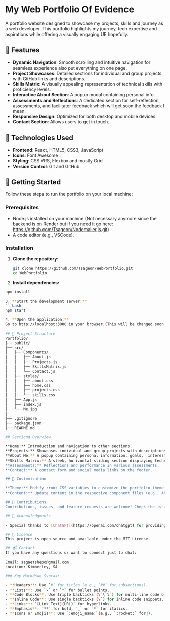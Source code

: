 # My Web Portfolio Of Evidence

A portfolio website designed to showcase my projects, skills and journey as a web developer.  This portfolio highlights my journey, tech expertise and aspirations while offering a visually engaging
UE hopefully.

## 🌟 Features

- **Dynamic Navigation**: Smooth scrolling and intuitive navigation for seamless experience also put everything on one page.
- **Project Showcases**: Detailed sections for individual and group projects with GitHub links and descriptions.
- **Skills Matrix**: A visually appealing representation of technical skills with proficiency levels.
- **Interactive About Section**: A popup modal containing personal info.
- **Assessments and Reflections**: A dedicated section for self-reflection, assessments, and facilitator feedback which  will get soon the feedback I mean.
- **Responsive Design**: Optimized for both desktop and mobile devices.
- **Contact Section**: Allows users to get in touch.

## 🔧 Technologies Used

- **Frontend**: React, HTML5, CSS3, JavaScript
- **Icons**: Font Awesome
- **Styling**: CSS VRS, Flexbox and mostly Grid
- **Version Control**: Git and GitHub

## 🚀 Getting Started

Follow these steps to run the portfolio on your local machine:

### Prerequisites

- Node.js installed on your machine.(Not necessary anymore since the backend is on Render but if you need it go here: <https://github.com/Tsageon/Nodemailer.js.git>)
- A code editor (e.g., VSCode).

### Installation

1. **Clone the repository**:

   ```bash
   git clone https://github.com/Tsageon/WebPortfolio.git
   cd WebPortfolio

2. **Install dependencies:**

  ```bash
  npm install

3. **Start the development server:**
  ```bash
  npm start

4. **Open the application:** 
 Go to http://localhost:3000 in your browser.(This will be changed soon once I deploy it ofcourse)

## 📂 Project Structure
Portfolio/
├── public/
├── src/
│   ├── Components/
│   │   ├── About.js
│   │   ├── Projects.js
│   │   ├── SkillsMatrix.js
│   │   └── Contact.js
│   ├── styles/
│   │   ├── about.css
│   │   ├── home.css
│   │   ├── projects.css
│   │   └── skills.css
│   ├── App.js
│   ├── index.js
│   └── Me.jpg
│        
├── .gitignore
├── package.json
├── README.md

## Sectiond Overview

**Home:** Introduction and navigation to other sections.
**Projects:** Showcases individual and group projects with descriptions and challenges faced.
**About Me:** A popup containing personal information, goals,  interests and My Resume iyou want to download it ofcourse.
**Skills Matrix:** A sleek, horizontal sliding section displaying technical skills and proficiency if it doesn't do that fullscreen via desktop on mobile they slide in column like.
**Assessments:** Reflections and performance in various assessments.
**Contact:** A contact form and social media links on the footer.

## 🎨 Customization

**Theme:** Modify :root CSS variables to customize the portfolio theme.
**Content:** Update content in the respective component files (e.g., About.js, Projects.js).

## 🤝 Contributions
Contributions, issues, and feature requests are welcome! Check the issues page.If you'd like to contribute, please fork the repository and create a pull request.

## 🙌 Acknowledgments

- Special thanks to [ChatGPT](https://openai.com/chatgpt) for providing guidance when stackOverflow failed me and emotional support in crafting this portfolio!

## 📄 License
This project is open-source and available under the MIT License.

## 📬 Contact
If you have any questions or want to connect just to chat:

Email: sagaetshepo@gmail.com
Location: Kimberley, SA

### Key Markdown Syntax:

- **Headers**: Use `#` for titles (e.g., `##` for subsections).
- **Lists**: Use `-` or `*` for bullet points.
- **Code Blocks**: Use triple backticks (\`\`\`) for multi-line code blocks.
- **Inline Code**: Use single backticks (\`) for inline code snippets.
- **Links**: `[Link Text](URL)` for hyperlinks.
- **Emphasis**: `**` for bold, `_` or `*` for italics.
- **Icons or Emojis**: Use `:emoji_name:`(e.g., `:rocket:` for🚀).
